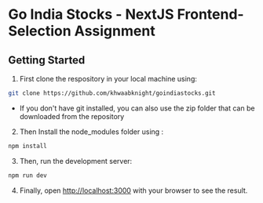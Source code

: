 # Go India Stocks - NextJS Frontend- Selection Assignment

## Getting Started

1. First clone the respository in your local machine using:

``` bash
git clone https://github.com/khwaabknight/goindiastocks.git
```
- If you don't have git installed, you can also use the zip folder that can be downloaded from the repository

2. Then Install the node_modules folder using :
   
```bash
npm install
```

3. Then, run the development server:

```bash
npm run dev
```

4. Finally, open [http://localhost:3000](http://localhost:3000) with your browser to see the result.

